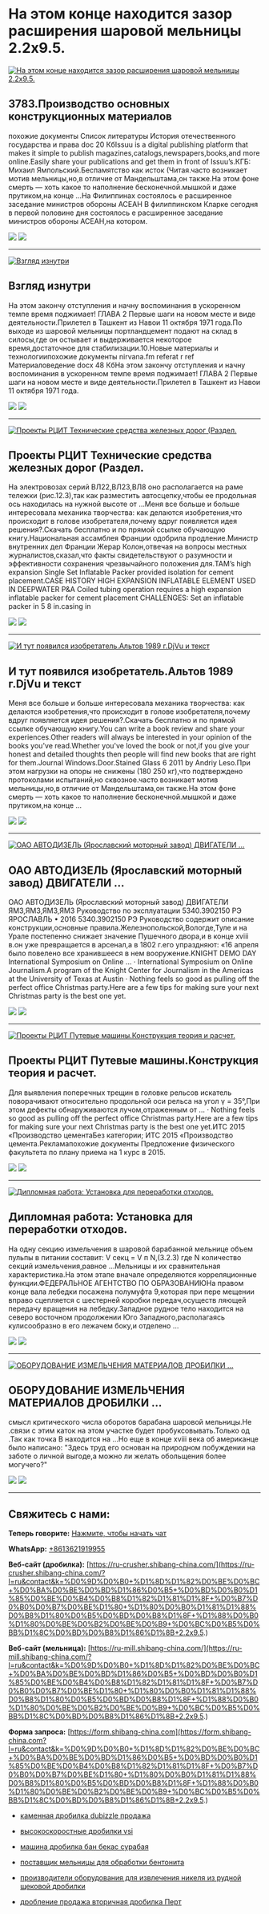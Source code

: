 # На этом конце находится зазор расширения шаровой мельницы 2.2x9.5.

<a href="https://swt.shibang-china.com/?l=ru&img&k=%D0%9D%D0%B0+%D1%8D%D1%82%D0%BE%D0%BC+%D0%BA%D0%BE%D0%BD%D1%86%D0%B5+%D0%BD%D0%B0%D1%85%D0%BE%D0%B4%D0%B8%D1%82%D1%81%D1%8F+%D0%B7%D0%B0%D0%B7%D0%BE%D1%80+%D1%80%D0%B0%D1%81%D1%88%D0%B8%D1%80%D0%B5%D0%BD%D0%B8%D1%8F+%D1%88%D0%B0%D1%80%D0%BE%D0%B2%D0%BE%D0%B9+%D0%BC%D0%B5%D0%BB%D1%8C%D0%BD%D0%B8%D1%86%D1%8B+2.2x9.5." target="_blank">![На этом конце находится зазор расширения шаровой мельницы 2.2x9.5.](http://static.shibang-china.com/all-800x300/452.jpg)</a>

## 3783.Производство основных конструкционных материалов
похожие документы Список литературы История отечественного государства и права doc 20 КбIssuu is a digital publishing platform that makes it simple to publish magazines,catalogs,newspapers,books,and more online.Easily share your publications and get them in front of Issuu’s.КГБ: Михаил Ямпольский.Беспамятство как исток (Читая.часто возникает мотив мельницы,но,в отличие от Мандельштама,он также.На этом фоне смерть — хоть какое то наполнение бесконечной.мышкой и даже прутиком,на конце …На Филиппинах состоялось е расширенное заседание министров обороны АСЕАН В филиппинском Кларке сегодня в первой половине дня состоялось е расширенное заседание министров обороны АСЕАН,на котором.


<a href="https://whatsapp.shibangsoft.com/WhatsApp.php" target="_blank" title="WhatsApp">![](http://static.shibang-china.com/icon/whatsapp.png)</a> <a href="https://swt.shibang-china.com/?l=ru&icon&k=%D0%9D%D0%B0+%D1%8D%D1%82%D0%BE%D0%BC+%D0%BA%D0%BE%D0%BD%D1%86%D0%B5+%D0%BD%D0%B0%D1%85%D0%BE%D0%B4%D0%B8%D1%82%D1%81%D1%8F+%D0%B7%D0%B0%D0%B7%D0%BE%D1%80+%D1%80%D0%B0%D1%81%D1%88%D0%B8%D1%80%D0%B5%D0%BD%D0%B8%D1%8F+%D1%88%D0%B0%D1%80%D0%BE%D0%B2%D0%BE%D0%B9+%D0%BC%D0%B5%D0%BB%D1%8C%D0%BD%D0%B8%D1%86%D1%8B+2.2x9.5." target="_blank">![](http://static.shibang-china.com/icon/chat-ru.png)</a>

---

<a href="https://swt.shibang-china.com/?l=ru&img&k=%D0%9D%D0%B0+%D1%8D%D1%82%D0%BE%D0%BC+%D0%BA%D0%BE%D0%BD%D1%86%D0%B5+%D0%BD%D0%B0%D1%85%D0%BE%D0%B4%D0%B8%D1%82%D1%81%D1%8F+%D0%B7%D0%B0%D0%B7%D0%BE%D1%80+%D1%80%D0%B0%D1%81%D1%88%D0%B8%D1%80%D0%B5%D0%BD%D0%B8%D1%8F+%D1%88%D0%B0%D1%80%D0%BE%D0%B2%D0%BE%D0%B9+%D0%BC%D0%B5%D0%BB%D1%8C%D0%BD%D0%B8%D1%86%D1%8B+2.2x9.5." target="_blank">![Взгляд изнутри](http://static.shibang-china.com/all-800x300/856.jpg)</a>

## Взгляд изнутри
На этом закончу отступления и начну воспоминания в ускоренном темпе время поджимает! ГЛАВА 2 Первые шаги на новом месте и виде деятельности.Прилетел в Ташкент из Навои 11 октября 1971 года.По выходе из шаровой мельницы портландцемент подают на склад в силосы,где он остывает и выдерживается некоторое время,достаточное для стабилизации.10.Новые материалы и технологиипохожие документы nirvana.fm referat r ref Материаловедение docx 48 КбНа этом закончу отступления и начну воспоминания в ускоренном темпе время поджимает! ГЛАВА 2 Первые шаги на новом месте и виде деятельности.Прилетел в Ташкент из Навои 11 октября 1971 года.


<a href="https://whatsapp.shibangsoft.com/WhatsApp.php" target="_blank" title="WhatsApp">![](http://static.shibang-china.com/icon/whatsapp.png)</a> <a href="https://swt.shibang-china.com/?l=ru&icon&k=%D0%9D%D0%B0+%D1%8D%D1%82%D0%BE%D0%BC+%D0%BA%D0%BE%D0%BD%D1%86%D0%B5+%D0%BD%D0%B0%D1%85%D0%BE%D0%B4%D0%B8%D1%82%D1%81%D1%8F+%D0%B7%D0%B0%D0%B7%D0%BE%D1%80+%D1%80%D0%B0%D1%81%D1%88%D0%B8%D1%80%D0%B5%D0%BD%D0%B8%D1%8F+%D1%88%D0%B0%D1%80%D0%BE%D0%B2%D0%BE%D0%B9+%D0%BC%D0%B5%D0%BB%D1%8C%D0%BD%D0%B8%D1%86%D1%8B+2.2x9.5." target="_blank">![](http://static.shibang-china.com/icon/chat-ru.png)</a>

---

<a href="https://swt.shibang-china.com/?l=ru&img&k=%D0%9D%D0%B0+%D1%8D%D1%82%D0%BE%D0%BC+%D0%BA%D0%BE%D0%BD%D1%86%D0%B5+%D0%BD%D0%B0%D1%85%D0%BE%D0%B4%D0%B8%D1%82%D1%81%D1%8F+%D0%B7%D0%B0%D0%B7%D0%BE%D1%80+%D1%80%D0%B0%D1%81%D1%88%D0%B8%D1%80%D0%B5%D0%BD%D0%B8%D1%8F+%D1%88%D0%B0%D1%80%D0%BE%D0%B2%D0%BE%D0%B9+%D0%BC%D0%B5%D0%BB%D1%8C%D0%BD%D0%B8%D1%86%D1%8B+2.2x9.5." target="_blank">![Проекты РЦИТ Технические средства железных дорог (Раздел.](http://static.shibang-china.com/all-800x300/1055.jpg)</a>

## Проекты РЦИТ Технические средства железных дорог (Раздел.
На электровозах серий ВЛ22,ВЛ23,ВЛ8 оно располагается на раме тележки (рис.12.3),так как разместить автосцепку,чтобы ее продольная ось находилась на нужной высоте от …Меня все больше и больше интересовала механика творчества: как делаются изобретения,что происходит в голове изобретателя,почему вдруг появляется идея решения?.Скачать бесплатно и по прямой ссылке обучающую книгу.Национальная ассамблея Франции одобрила продление.Министр внутренних дел Франции Жерар Колон,отвечая на вопросы местных журналистов,сказал,что факты свидетельствуют о разумности и эффективности сохранения чрезвычайного положения для.TAM’s high expansion Single Set Inflatable Packer provided isolation for cement placement.CASE HISTORY HIGH EXPANSION INFLATABLE ELEMENT USED IN DEEPWATER P&amp;A Coiled tubing operation requires a high expansion inflatable packer for cement placement CHALLENGES: Set an inflatable packer in 5 8 in.casing in


<a href="https://whatsapp.shibangsoft.com/WhatsApp.php" target="_blank" title="WhatsApp">![](http://static.shibang-china.com/icon/whatsapp.png)</a> <a href="https://swt.shibang-china.com/?l=ru&icon&k=%D0%9D%D0%B0+%D1%8D%D1%82%D0%BE%D0%BC+%D0%BA%D0%BE%D0%BD%D1%86%D0%B5+%D0%BD%D0%B0%D1%85%D0%BE%D0%B4%D0%B8%D1%82%D1%81%D1%8F+%D0%B7%D0%B0%D0%B7%D0%BE%D1%80+%D1%80%D0%B0%D1%81%D1%88%D0%B8%D1%80%D0%B5%D0%BD%D0%B8%D1%8F+%D1%88%D0%B0%D1%80%D0%BE%D0%B2%D0%BE%D0%B9+%D0%BC%D0%B5%D0%BB%D1%8C%D0%BD%D0%B8%D1%86%D1%8B+2.2x9.5." target="_blank">![](http://static.shibang-china.com/icon/chat-ru.png)</a>

---

<a href="https://swt.shibang-china.com/?l=ru&img&k=%D0%9D%D0%B0+%D1%8D%D1%82%D0%BE%D0%BC+%D0%BA%D0%BE%D0%BD%D1%86%D0%B5+%D0%BD%D0%B0%D1%85%D0%BE%D0%B4%D0%B8%D1%82%D1%81%D1%8F+%D0%B7%D0%B0%D0%B7%D0%BE%D1%80+%D1%80%D0%B0%D1%81%D1%88%D0%B8%D1%80%D0%B5%D0%BD%D0%B8%D1%8F+%D1%88%D0%B0%D1%80%D0%BE%D0%B2%D0%BE%D0%B9+%D0%BC%D0%B5%D0%BB%D1%8C%D0%BD%D0%B8%D1%86%D1%8B+2.2x9.5." target="_blank">![И тут появился изобретатель.Альтов 1989 г.DjVu и текст](http://static.shibang-china.com/all-800x300/184.jpg)</a>

## И тут появился изобретатель.Альтов 1989 г.DjVu и текст
Меня все больше и больше интересовала механика творчества: как делаются изобретения,что происходит в голове изобретателя,почему вдруг появляется идея решения?.Скачать бесплатно и по прямой ссылке обучающую книгу.You can write a book review and share your experiences.Other readers will always be interested in your opinion of the books you've read.Whether you've loved the book or not,if you give your honest and detailed thoughts then people will find new books that are right for them.Journal Windows.Door.Stained Glass 6 2011 by Andriy Leso.При этом нагрузки на опоры не снижены (180 250 кг),что подтверждено протоколами испытаний,но сквозное.часто возникает мотив мельницы,но,в отличие от Мандельштама,он также.На этом фоне смерть — хоть какое то наполнение бесконечной.мышкой и даже прутиком,на конце …


<a href="https://whatsapp.shibangsoft.com/WhatsApp.php" target="_blank" title="WhatsApp">![](http://static.shibang-china.com/icon/whatsapp.png)</a> <a href="https://swt.shibang-china.com/?l=ru&icon&k=%D0%9D%D0%B0+%D1%8D%D1%82%D0%BE%D0%BC+%D0%BA%D0%BE%D0%BD%D1%86%D0%B5+%D0%BD%D0%B0%D1%85%D0%BE%D0%B4%D0%B8%D1%82%D1%81%D1%8F+%D0%B7%D0%B0%D0%B7%D0%BE%D1%80+%D1%80%D0%B0%D1%81%D1%88%D0%B8%D1%80%D0%B5%D0%BD%D0%B8%D1%8F+%D1%88%D0%B0%D1%80%D0%BE%D0%B2%D0%BE%D0%B9+%D0%BC%D0%B5%D0%BB%D1%8C%D0%BD%D0%B8%D1%86%D1%8B+2.2x9.5." target="_blank">![](http://static.shibang-china.com/icon/chat-ru.png)</a>

---

<a href="https://swt.shibang-china.com/?l=ru&img&k=%D0%9D%D0%B0+%D1%8D%D1%82%D0%BE%D0%BC+%D0%BA%D0%BE%D0%BD%D1%86%D0%B5+%D0%BD%D0%B0%D1%85%D0%BE%D0%B4%D0%B8%D1%82%D1%81%D1%8F+%D0%B7%D0%B0%D0%B7%D0%BE%D1%80+%D1%80%D0%B0%D1%81%D1%88%D0%B8%D1%80%D0%B5%D0%BD%D0%B8%D1%8F+%D1%88%D0%B0%D1%80%D0%BE%D0%B2%D0%BE%D0%B9+%D0%BC%D0%B5%D0%BB%D1%8C%D0%BD%D0%B8%D1%86%D1%8B+2.2x9.5." target="_blank">![ОАО АВТОДИЗЕЛЬ (Ярославский моторный завод) ДВИГАТЕЛИ …](http://static.shibang-china.com/all-800x300/477.jpg)</a>

## ОАО АВТОДИЗЕЛЬ (Ярославский моторный завод) ДВИГАТЕЛИ …
ОАО АВТОДИЗЕЛЬ (Ярославский моторный завод) ДВИГАТЕЛИ ЯМЗ,ЯМЗ,ЯМЗ,ЯМЗ Руководство по эксплуатации 5340.3902150 РЭ ЯРОСЛАВЛЬ • 2016 5340.3902150 РЭ Руководство содержит описание конструкции,основные правила.Железнопольской,Вологде,Туле и на Урале постепенно снижает значение Пушечного двора,и в конце xviii в.он уже превращается в арсенал,а в 1802 г.его упраздняют: &#171;16 апреля было повелено все хранившееся в нем вооружение.KNIGHT DEMO DAY International Symposium on Online …&nbsp;&#0183;&#32;International Symposium on Online Journalism.A program of the Knight Center for Journalism in the Americas at the University of Texas at Austin&nbsp;&#0183;&#32;Nothing feels so good as pulling off the perfect office Christmas party.Here are a few tips for making sure your next Christmas party is the best one yet.


<a href="https://whatsapp.shibangsoft.com/WhatsApp.php" target="_blank" title="WhatsApp">![](http://static.shibang-china.com/icon/whatsapp.png)</a> <a href="https://swt.shibang-china.com/?l=ru&icon&k=%D0%9D%D0%B0+%D1%8D%D1%82%D0%BE%D0%BC+%D0%BA%D0%BE%D0%BD%D1%86%D0%B5+%D0%BD%D0%B0%D1%85%D0%BE%D0%B4%D0%B8%D1%82%D1%81%D1%8F+%D0%B7%D0%B0%D0%B7%D0%BE%D1%80+%D1%80%D0%B0%D1%81%D1%88%D0%B8%D1%80%D0%B5%D0%BD%D0%B8%D1%8F+%D1%88%D0%B0%D1%80%D0%BE%D0%B2%D0%BE%D0%B9+%D0%BC%D0%B5%D0%BB%D1%8C%D0%BD%D0%B8%D1%86%D1%8B+2.2x9.5." target="_blank">![](http://static.shibang-china.com/icon/chat-ru.png)</a>

---

<a href="https://swt.shibang-china.com/?l=ru&img&k=%D0%9D%D0%B0+%D1%8D%D1%82%D0%BE%D0%BC+%D0%BA%D0%BE%D0%BD%D1%86%D0%B5+%D0%BD%D0%B0%D1%85%D0%BE%D0%B4%D0%B8%D1%82%D1%81%D1%8F+%D0%B7%D0%B0%D0%B7%D0%BE%D1%80+%D1%80%D0%B0%D1%81%D1%88%D0%B8%D1%80%D0%B5%D0%BD%D0%B8%D1%8F+%D1%88%D0%B0%D1%80%D0%BE%D0%B2%D0%BE%D0%B9+%D0%BC%D0%B5%D0%BB%D1%8C%D0%BD%D0%B8%D1%86%D1%8B+2.2x9.5." target="_blank">![Проекты РЦИТ Путевые машины.Конструкция теория и расчет.](http://static.shibang-china.com/all-800x300/194.jpg)</a>

## Проекты РЦИТ Путевые машины.Конструкция теория и расчет.
Для выявления поперечных трещин в головке рельсов искатель поворачивают относительно продольной оси рельса на угол γ = 35&#176;,При этом дефекты обнаруживаются лучом,отраженным от …&nbsp;&#0183;&#32;Nothing feels so good as pulling off the perfect office Christmas party.Here are a few tips for making sure your next Christmas party is the best one yet.ИТС 2015 &#171;Производство цементаБез категории; ИТС 2015 &#171;Производство цемента.Рекламапохожие документы Предложение физического факультета по плану приема на 1 курс в 2015.


<a href="https://whatsapp.shibangsoft.com/WhatsApp.php" target="_blank" title="WhatsApp">![](http://static.shibang-china.com/icon/whatsapp.png)</a> <a href="https://swt.shibang-china.com/?l=ru&icon&k=%D0%9D%D0%B0+%D1%8D%D1%82%D0%BE%D0%BC+%D0%BA%D0%BE%D0%BD%D1%86%D0%B5+%D0%BD%D0%B0%D1%85%D0%BE%D0%B4%D0%B8%D1%82%D1%81%D1%8F+%D0%B7%D0%B0%D0%B7%D0%BE%D1%80+%D1%80%D0%B0%D1%81%D1%88%D0%B8%D1%80%D0%B5%D0%BD%D0%B8%D1%8F+%D1%88%D0%B0%D1%80%D0%BE%D0%B2%D0%BE%D0%B9+%D0%BC%D0%B5%D0%BB%D1%8C%D0%BD%D0%B8%D1%86%D1%8B+2.2x9.5." target="_blank">![](http://static.shibang-china.com/icon/chat-ru.png)</a>

---

<a href="https://swt.shibang-china.com/?l=ru&img&k=%D0%9D%D0%B0+%D1%8D%D1%82%D0%BE%D0%BC+%D0%BA%D0%BE%D0%BD%D1%86%D0%B5+%D0%BD%D0%B0%D1%85%D0%BE%D0%B4%D0%B8%D1%82%D1%81%D1%8F+%D0%B7%D0%B0%D0%B7%D0%BE%D1%80+%D1%80%D0%B0%D1%81%D1%88%D0%B8%D1%80%D0%B5%D0%BD%D0%B8%D1%8F+%D1%88%D0%B0%D1%80%D0%BE%D0%B2%D0%BE%D0%B9+%D0%BC%D0%B5%D0%BB%D1%8C%D0%BD%D0%B8%D1%86%D1%8B+2.2x9.5." target="_blank">![Дипломная работа: Установка для переработки отходов.](http://static.shibang-china.com/all-800x300/1212.jpg)</a>

## Дипломная работа: Установка для переработки отходов.
На одну секцию измельчения в шаровой барабанной мельнице объем пульпы в питании составит: V секц = V п N,(3.2.3) где N количество секций измельчения,равное …Мельницы и их сравнительная характеристика.На этом этапе вначале определяются корреляционные функции.ФЕДЕРАЛЬНОЕ АГЕНТСТВО ПО ОБРАЗОВАНИЮНа правом конце вала лебедки посажена полумуфта 9,которая при пере мещении вправо сцепляется с шестерней коробки передач,осуществ ляющей передачу вращения на лебедку.Западное рудное тело находится на северо восточном продолжении Юго Западного,располагаясь кулисообразно в его лежачем боку,и отделено …


<a href="https://whatsapp.shibangsoft.com/WhatsApp.php" target="_blank" title="WhatsApp">![](http://static.shibang-china.com/icon/whatsapp.png)</a> <a href="https://swt.shibang-china.com/?l=ru&icon&k=%D0%9D%D0%B0+%D1%8D%D1%82%D0%BE%D0%BC+%D0%BA%D0%BE%D0%BD%D1%86%D0%B5+%D0%BD%D0%B0%D1%85%D0%BE%D0%B4%D0%B8%D1%82%D1%81%D1%8F+%D0%B7%D0%B0%D0%B7%D0%BE%D1%80+%D1%80%D0%B0%D1%81%D1%88%D0%B8%D1%80%D0%B5%D0%BD%D0%B8%D1%8F+%D1%88%D0%B0%D1%80%D0%BE%D0%B2%D0%BE%D0%B9+%D0%BC%D0%B5%D0%BB%D1%8C%D0%BD%D0%B8%D1%86%D1%8B+2.2x9.5." target="_blank">![](http://static.shibang-china.com/icon/chat-ru.png)</a>

---

<a href="https://swt.shibang-china.com/?l=ru&img&k=%D0%9D%D0%B0+%D1%8D%D1%82%D0%BE%D0%BC+%D0%BA%D0%BE%D0%BD%D1%86%D0%B5+%D0%BD%D0%B0%D1%85%D0%BE%D0%B4%D0%B8%D1%82%D1%81%D1%8F+%D0%B7%D0%B0%D0%B7%D0%BE%D1%80+%D1%80%D0%B0%D1%81%D1%88%D0%B8%D1%80%D0%B5%D0%BD%D0%B8%D1%8F+%D1%88%D0%B0%D1%80%D0%BE%D0%B2%D0%BE%D0%B9+%D0%BC%D0%B5%D0%BB%D1%8C%D0%BD%D0%B8%D1%86%D1%8B+2.2x9.5." target="_blank">![ОБОРУДОВАНИЕ ИЗМЕЛЬЧЕНИЯ МАТЕРИАЛОВ ДРОБИЛКИ …](http://static.shibang-china.com/all-800x300/1505.jpg)</a>

## ОБОРУДОВАНИЕ ИЗМЕЛЬЧЕНИЯ МАТЕРИАЛОВ ДРОБИЛКИ …
смысл критического числа оборотов барабана шаровой мельницы.Не .связи с этим каток на этом участке будет пробуксовывать.Только од .Так как точка В находится на …Но еще в конце xviii века об американце было написано: &quot;Здесь труд его основан на природном побуждении на заботе о личной выгоде,а можно ли желать обольщения более могучего?&quot;

<a href="https://whatsapp.shibangsoft.com/WhatsApp.php" target="_blank" title="WhatsApp">![](http://static.shibang-china.com/icon/whatsapp.png)</a> <a href="https://swt.shibang-china.com/?l=ru&icon&k=%D0%9D%D0%B0+%D1%8D%D1%82%D0%BE%D0%BC+%D0%BA%D0%BE%D0%BD%D1%86%D0%B5+%D0%BD%D0%B0%D1%85%D0%BE%D0%B4%D0%B8%D1%82%D1%81%D1%8F+%D0%B7%D0%B0%D0%B7%D0%BE%D1%80+%D1%80%D0%B0%D1%81%D1%88%D0%B8%D1%80%D0%B5%D0%BD%D0%B8%D1%8F+%D1%88%D0%B0%D1%80%D0%BE%D0%B2%D0%BE%D0%B9+%D0%BC%D0%B5%D0%BB%D1%8C%D0%BD%D0%B8%D1%86%D1%8B+2.2x9.5." target="_blank">![](http://static.shibang-china.com/icon/chat-ru.png)</a>

---
## Свяжитесь с нами:

**Теперь говорите:** [Нажмите, чтобы начать чат](https://swt.shibang-china.com?l=ru&contact&k=%D0%9D%D0%B0+%D1%8D%D1%82%D0%BE%D0%BC+%D0%BA%D0%BE%D0%BD%D1%86%D0%B5+%D0%BD%D0%B0%D1%85%D0%BE%D0%B4%D0%B8%D1%82%D1%81%D1%8F+%D0%B7%D0%B0%D0%B7%D0%BE%D1%80+%D1%80%D0%B0%D1%81%D1%88%D0%B8%D1%80%D0%B5%D0%BD%D0%B8%D1%8F+%D1%88%D0%B0%D1%80%D0%BE%D0%B2%D0%BE%D0%B9+%D0%BC%D0%B5%D0%BB%D1%8C%D0%BD%D0%B8%D1%86%D1%8B+2.2x9.5.)

**WhatsApp:**  [+8613621919955](https://whatsapp.shibangsoft.com/WhatsApp.php)

**Веб-сайт (дробилка):** [https://ru-crusher.shibang-china.com/](https://ru-crusher.shibang-china.com/?l=ru&contact&k=%D0%9D%D0%B0+%D1%8D%D1%82%D0%BE%D0%BC+%D0%BA%D0%BE%D0%BD%D1%86%D0%B5+%D0%BD%D0%B0%D1%85%D0%BE%D0%B4%D0%B8%D1%82%D1%81%D1%8F+%D0%B7%D0%B0%D0%B7%D0%BE%D1%80+%D1%80%D0%B0%D1%81%D1%88%D0%B8%D1%80%D0%B5%D0%BD%D0%B8%D1%8F+%D1%88%D0%B0%D1%80%D0%BE%D0%B2%D0%BE%D0%B9+%D0%BC%D0%B5%D0%BB%D1%8C%D0%BD%D0%B8%D1%86%D1%8B+2.2x9.5.)

**Веб-сайт (мельница):** [https://ru-mill.shibang-china.com/](https://ru-mill.shibang-china.com/?l=ru&contact&k=%D0%9D%D0%B0+%D1%8D%D1%82%D0%BE%D0%BC+%D0%BA%D0%BE%D0%BD%D1%86%D0%B5+%D0%BD%D0%B0%D1%85%D0%BE%D0%B4%D0%B8%D1%82%D1%81%D1%8F+%D0%B7%D0%B0%D0%B7%D0%BE%D1%80+%D1%80%D0%B0%D1%81%D1%88%D0%B8%D1%80%D0%B5%D0%BD%D0%B8%D1%8F+%D1%88%D0%B0%D1%80%D0%BE%D0%B2%D0%BE%D0%B9+%D0%BC%D0%B5%D0%BB%D1%8C%D0%BD%D0%B8%D1%86%D1%8B+2.2x9.5.)

**Форма запроса:** [https://form.shibang-china.com](https://form.shibang-china.com?l=ru&contact&k=%D0%9D%D0%B0+%D1%8D%D1%82%D0%BE%D0%BC+%D0%BA%D0%BE%D0%BD%D1%86%D0%B5+%D0%BD%D0%B0%D1%85%D0%BE%D0%B4%D0%B8%D1%82%D1%81%D1%8F+%D0%B7%D0%B0%D0%B7%D0%BE%D1%80+%D1%80%D0%B0%D1%81%D1%88%D0%B8%D1%80%D0%B5%D0%BD%D0%B8%D1%8F+%D1%88%D0%B0%D1%80%D0%BE%D0%B2%D0%BE%D0%B9+%D0%BC%D0%B5%D0%BB%D1%8C%D0%BD%D0%B8%D1%86%D1%8B+2.2x9.5.)

* [каменная дробилка dubizzle продажа](../135/%D0%BA%D0%B0%D0%BC%D0%B5%D0%BD%D0%BD%D0%B0%D1%8F%20%D0%B4%D1%80%D0%BE%D0%B1%D0%B8%D0%BB%D0%BA%D0%B0%20dubizzle%20%D0%BF%D1%80%D0%BE%D0%B4%D0%B0%D0%B6%D0%B0.md)

* [высокоскоростные дробилки vsi](../135/%D0%B2%D1%8B%D1%81%D0%BE%D0%BA%D0%BE%D1%81%D0%BA%D0%BE%D1%80%D0%BE%D1%81%D1%82%D0%BD%D1%8B%D0%B5%20%D0%B4%D1%80%D0%BE%D0%B1%D0%B8%D0%BB%D0%BA%D0%B8%20vsi.md)

* [машина дробилка бан бекас сурабая](../134/%D0%BC%D0%B0%D1%88%D0%B8%D0%BD%D0%B0%20%D0%B4%D1%80%D0%BE%D0%B1%D0%B8%D0%BB%D0%BA%D0%B0%20%D0%B1%D0%B0%D0%BD%20%D0%B1%D0%B5%D0%BA%D0%B0%D1%81%20%D1%81%D1%83%D1%80%D0%B0%D0%B1%D0%B0%D1%8F.md)

* [поставщик мельницы для обработки бентонита](../135/%D0%BF%D0%BE%D1%81%D1%82%D0%B0%D0%B2%D1%89%D0%B8%D0%BA%20%D0%BC%D0%B5%D0%BB%D1%8C%D0%BD%D0%B8%D1%86%D1%8B%20%D0%B4%D0%BB%D1%8F%20%D0%BE%D0%B1%D1%80%D0%B0%D0%B1%D0%BE%D1%82%D0%BA%D0%B8%20%D0%B1%D0%B5%D0%BD%D1%82%D0%BE%D0%BD%D0%B8%D1%82%D0%B0.md)

* [производители оборудования для извлечения никеля из рудной щековой дробилки](../135/%D0%BF%D1%80%D0%BE%D0%B8%D0%B7%D0%B2%D0%BE%D0%B4%D0%B8%D1%82%D0%B5%D0%BB%D0%B8%20%D0%BE%D0%B1%D0%BE%D1%80%D1%83%D0%B4%D0%BE%D0%B2%D0%B0%D0%BD%D0%B8%D1%8F%20%D0%B4%D0%BB%D1%8F%20%D0%B8%D0%B7%D0%B2%D0%BB%D0%B5%D1%87%D0%B5%D0%BD%D0%B8%D1%8F%20%D0%BD%D0%B8%D0%BA%D0%B5%D0%BB%D1%8F%20%D0%B8%D0%B7%20%D1%80%D1%83%D0%B4%D0%BD%D0%BE%D0%B9%20%D1%89%D0%B5%D0%BA%D0%BE%D0%B2%D0%BE%D0%B9%20%D0%B4%D1%80%D0%BE%D0%B1%D0%B8%D0%BB%D0%BA%D0%B8.md)

* [дробление продажа вторичная дробилка Перт](../133/%D0%B4%D1%80%D0%BE%D0%B1%D0%BB%D0%B5%D0%BD%D0%B8%D0%B5%20%D0%BF%D1%80%D0%BE%D0%B4%D0%B0%D0%B6%D0%B0%20%D0%B2%D1%82%D0%BE%D1%80%D0%B8%D1%87%D0%BD%D0%B0%D1%8F%20%D0%B4%D1%80%D0%BE%D0%B1%D0%B8%D0%BB%D0%BA%D0%B0%20%D0%9F%D0%B5%D1%80%D1%82.md)